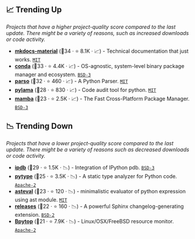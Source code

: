 ## 📈 Trending Up

_Projects that have a higher project-quality score compared to the last update. There might be a variety of reasons, such as increased downloads or code activity._

- <b><a href="https://github.com/squidfunk/mkdocs-material">mkdocs-material</a></b> (🥇34 ·  ⭐ 8.1K · 📈) - Technical documentation that just works. <code><a href="http://bit.ly/34MBwT8">MIT</a></code> <code><img src="https://squidfunk.github.io/mkdocs-material/assets/favicon.png" style="display:inline;" width="13" height="13"></code>
- <b><a href="https://github.com/conda/conda">conda</a></b> (🥈33 ·  ⭐ 4.4K · 📈) - OS-agnostic, system-level binary package manager and ecosystem. <code><a href="http://bit.ly/3aKzpTv">BSD-3</a></code>
- <b><a href="https://github.com/davidhalter/parso">parso</a></b> (🥇32 ·  ⭐ 460 · 📈) - A Python Parser. <code><a href="http://bit.ly/34MBwT8">MIT</a></code>
- <b><a href="https://github.com/klen/pylama">pylama</a></b> (🥈28 ·  ⭐ 830 · 📈) - Code audit tool for python. <code><a href="http://bit.ly/34MBwT8">MIT</a></code>
- <b><a href="https://github.com/mamba-org/mamba">mamba</a></b> (🥉23 ·  ⭐ 2.5K · 📈) - The Fast Cross-Platform Package Manager. <code><a href="http://bit.ly/3aKzpTv">BSD-3</a></code>

## 📉 Trending Down

_Projects that have a lower project-quality score compared to the last update. There might be a variety of reasons such as decreased downloads or code activity._

- <b><a href="https://github.com/gotcha/ipdb">ipdb</a></b> (🥇29 ·  ⭐ 1.5K · 📉) - Integration of IPython pdb. <code><a href="http://bit.ly/3aKzpTv">BSD-3</a></code>
- <b><a href="https://github.com/google/pytype">pytype</a></b> (🥉25 ·  ⭐ 3.5K · 📉) - A static type analyzer for Python code. <code><a href="http://bit.ly/3nYMfla">Apache-2</a></code>
- <b><a href="https://github.com/newville/asteval">asteval</a></b> (🥉23 ·  ⭐ 120 · 📉) - minimalistic evaluator of python expression using ast module. <code><a href="http://bit.ly/34MBwT8">MIT</a></code>
- <b><a href="https://github.com/bitprophet/releases">releases</a></b> (🥉22 ·  ⭐ 160 · 📉) - A powerful Sphinx changelog-generating extension. <code><a href="http://bit.ly/3rqEWVr">BSD-2</a></code> <code><img src="https://www.sphinx-doc.org/en/master/_static/favicon.svg" style="display:inline;" width="13" height="13"></code>
- <b><a href="https://github.com/aristocratos/bpytop">Bpytop</a></b> (🥉21 ·  ⭐ 7.9K · 📉) - Linux/OSX/FreeBSD resource monitor. <code><a href="http://bit.ly/3nYMfla">Apache-2</a></code>

